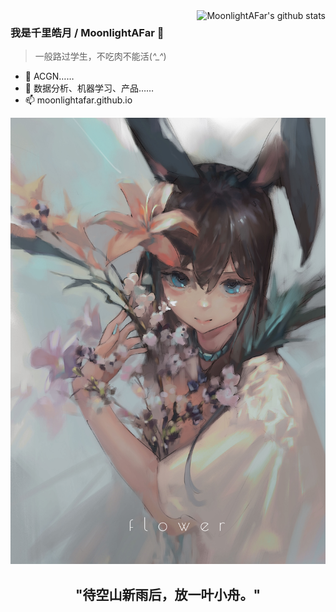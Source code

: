 <img align="right" alt="MoonlightAFar's github stats" src="https://github-readme-stats.vercel.app/api?username=MoonlightAFar&show_icons=true"/>

### 我是千里皓月 / MoonlightAFar 👋

> 一般路过学生，不吃肉不能活(*^_^*)

- 🔭 ACGN……
- 🌱 数据分析、机器学习、产品……
- 📫 moonlightafar.github.io

<div align='center'>

</div>
<p align="center">
  <a href="https://www.bilibili.com/video/BV1rE411X75j/">
    <img src="assests/flower.jpg" alt="ksxyh">
  </a>
</p>
<h2 align="center">"待空山新雨后，放一叶小舟。"</h2>
<br/>
